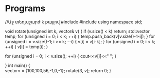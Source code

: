 # Programs
//Աջ տեղաշարժ k քայլով
#include <iostream>
#include<vector>
using namespace std;

void rotate(unsigned int k, vector<int>& v)
{
    if (v.size() < k) 
            return;
    std::vector<int> temp;
    for (unsigned i = 0; i < k; ++i)
    {
        temp.push_back(v[v.size()-1-i]);
    }
    for (unsigned i = v.size()-1; i >= k; --i) 
    {
        v[i] = v[i-k];
    }
    for (unsigned i = 0; i < k; ++i) 
    {
        v[i] = temp[i];
    }
    
   for (unsigned i = 0; i < v.size(); ++i) 
    {
        cout<<v[i]<<" ";
    }


}
int main()
{      
    vector<int>v  = {100,100,56,-1,0,-1};
            rotate(3, v);
    return 0;
}
